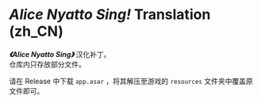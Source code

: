 # _Alice Nyatto Sing!_ Translation (zh_CN)

___《Alice Nyatto Sing》___ 汉化补丁。  
仓库内只存放部分文件。

请在 Release 中下载 `app.asar` ，将其解压至游戏的 `resources` 文件夹中覆盖原文件即可。
